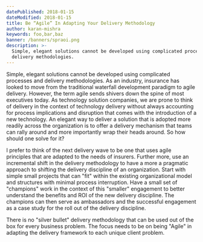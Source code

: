 ```yaml
---
datePublished: 2018-01-15
dateModified: 2018-01-15
title: Be “Agile” In Adapting Your Delivery Methodology
author: karan-mishra
keywords: foo,bar,baz
banner: /banners/spraoi.png
description: >-
  Simple, elegant solutions cannot be developed using complicated processes
  delivery methodologies.
---
```


Simple, elegant solutions cannot be developed using complicated processes and
delivery methodologies. As an industry, insurance has looked to move from the
traditional waterfall development paradigm to agile delivery. However, the term
agile sends shivers down the spine of most executives today. As technology
solution companies, we are prone to think of delivery in the context of
technology delivery without always accounting for process implications and
disruption that comes with the introduction of a new technology. An elegant way
to deliver a solution that is adopted more readily across the organization is to
offer a delivery mechanism that teams can rally around and more importantly wrap
their heads around. So how should one solve for it?

I prefer to think of the next delivery wave to be one that uses agile principles
that are adapted to the needs of insurers. Further more, use an incremental
shift in the delivery methodology to have a more a pragmatic approach to
shifting the delivery discipline of an organization. Start with simple small
projects that can &quot;fit&quot; within the existing organizational model and
structures with minimal process interruption. Have a small set of
&quot;champions&quot; work in the context of this &quot;smaller&quot; engagement
to better understand the benefits and ROI of the new delivery discipline. The
champions can then serve as ambassadors and the successful engagement as a case
study for the roll out of the delivery discipline.

There is no &quot;silver bullet&quot; delivery methodology that can be used out
of the box for every business problem. The focus needs to be on being
&quot;Agile&quot; in adapting the delivery framework to each unique client
problem.
